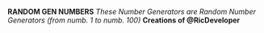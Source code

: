 **RANDOM GEN NUMBERS**
*These Number Generators are Random Number Generators (from numb. 1 to numb. 100)*
**Creations of @RicDeveloper**
